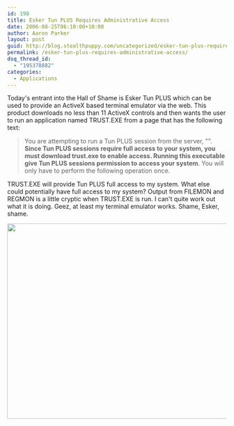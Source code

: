 ```yaml
---
id: 198
title: Esker Tun PLUS Requires Administrative Access
date: 2006-08-25T06:10:00+10:00
author: Aaron Parker
layout: post
guid: http://blog.stealthpuppy.com/uncategorized/esker-tun-plus-requires-administrative-access
permalink: /esker-tun-plus-requires-administrative-access/
dsq_thread_id:
  - "195378882"
categories:
  - Applications
---
```

Today's entrant into the Hall of Shame is Esker Tun PLUS which can be used to provide an ActiveX based terminal emulator via the web. This product downloads no less than 11 ActiveX controls and then wants the user to run an application named TRUST.EXE from a page that has the following text:

<blockquote style="margin-right: 0px" dir="ltr">
  <p>
    You are attempting to run a Tun PLUS session from the server, "<edited>". <strong>Since Tun PLUS sessions require full access to your system, you must download trust.exe to enable access. Running this executable give Tun PLUS sessions permission to access your system</strong>. You will only have to perform the following operation once.
  </p>
</blockquote>

TRUST.EXE will provide Tun PLUS full access to my system. What else could potentially have full access to my system? Output from FILEMON and REGMON is a little cryptic when TRUST.EXE is run. I can't quite work out what it is doing. Geez, at least my terminal emulator works. Shame, Esker, shame.

<img width="602" src="{{site.baseurl}}/media/2006/08/1000.14.59.eskertunplus.png" height="449" style="width: 602px; height: 449px" />